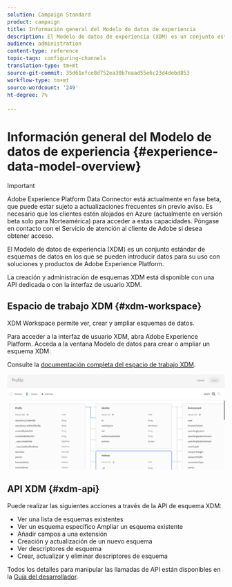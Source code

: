 ```yaml
---
solution: Campaign Standard
product: campaign
title: Información general del Modelo de datos de experiencia
description: El Modelo de datos de experiencia (XDM) es un conjunto estándar de esquemas de datos en los que se pueden introducir datos para su uso con soluciones y productos de Adobe Experience Platform.
audience: administration
content-type: reference
topic-tags: configuring-channels
translation-type: tm+mt
source-git-commit: 35d61efce8d752ea30b7eaad55e6c23d4debd853
workflow-type: tm+mt
source-wordcount: '249'
ht-degree: 7%

---
```



# Información general del Modelo de datos de experiencia {#experience-data-model-overview}

>[!IMPORTANT]
>
>Adobe Experience Platform Data Connector está actualmente en fase beta, que puede estar sujeto a actualizaciones frecuentes sin previo aviso. Es necesario que los clientes estén alojados en Azure (actualmente en versión beta solo para Norteamérica) para acceder a estas capacidades. Póngase en contacto con el Servicio de atención al cliente de Adobe si desea obtener acceso.

El Modelo de datos de experiencia (XDM) es un conjunto estándar de esquemas de datos en los que se pueden introducir datos para su uso con soluciones y productos de Adobe Experience Platform.

La creación y administración de esquemas XDM está disponible con una API dedicada o con la interfaz de usuario XDM.

## Espacio de trabajo XDM {#xdm-workspace}

XDM Workspace permite ver, crear y ampliar esquemas de datos.

Para acceder a la interfaz de usuario XDM, abra Adobe Experience Platform. Acceda a la ventana Modelo de datos para crear o ampliar un esquema XDM.

Consulte la [documentación completa del espacio de trabajo XDM](https://docs.adobe.com/content/help/es-ES/experience-platform/xdm/api/getting-started.html).

![](assets/aep_xdmworkspace.png)

## API XDM {#xdm-api}

Puede realizar las siguientes acciones a través de la API de esquema XDM:

* Ver una lista de esquemas existentes
* Ver un esquema específico Ampliar un esquema existente
* Añadir campos a una extensión
* Creación y actualización de un nuevo esquema
* Ver descriptores de esquema
* Crear, actualizar y eliminar descriptores de esquema

Todos los detalles para manipular las llamadas de API están disponibles en la [Guía del desarrollador](https://docs.adobe.com/content/help/en/experience-platform/xdm/api/getting-started.html).
